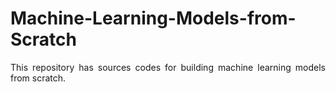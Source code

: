 # Machine-Learning-Models-from-Scratch

<p align='justify'>This repository has sources codes for building machine learning models from scratch. </p>
